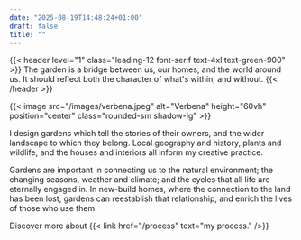 ```yaml
---
date: "2025-08-19T14:48:24+01:00"
draft: false
title: ""
---
```


{{< header level="1" class="leading-12 font-serif text-4xl text-green-900" >}}
The garden is a bridge between us, our homes, and the world around us. It should reflect both the character of what's within, and without.
{{< /header >}}

{{< image src="/images/verbena.jpeg" alt="Verbena" height="60vh" position="center" class="rounded-sm shadow-lg" >}}

I design gardens which tell the stories of their owners, and the wider landscape to which they belong. Local geography and history, plants and wildlife, and the houses and interiors all inform my creative practice.

Gardens are important in connecting us to the natural environment; the changing seasons, weather and climate; and the cycles that all life are eternally engaged in. In new-build homes, where the connection to the land has been lost, gardens can reestablish that relationship, and enrich the lives of those who use them.

Discover more about {{< link href="/process" text="my process." />}}
